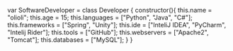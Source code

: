 var SoftwareDeveloper = class Developer {
  constructor(){
      this.name = "olioli";
      this.age = 15;
      this.languages = ["Python", "Java", "C#"];
      this.frameworks = ["Spring", "Unity"];
      this.ide = ["InteliJ IDEA", "PyCharm", "Intelij Rider"];
      this.tools = ["GitHub"];
      this.webservers = ["Apache2", "Tomcat"];
      this.databases = ["MySQL"];
  }
}
